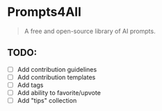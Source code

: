 # Prompts4All

> A free and open-source library of AI prompts.

## TODO: 

- [ ] Add contribution guidelines
- [ ] Add contribution templates
- [ ] Add tags
- [ ] Add ability to favorite/upvote
- [ ] Add "tips" collection